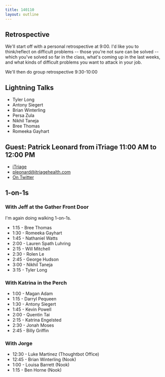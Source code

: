 ```yaml
---
title: 140110
layout: outline
---
```


## Retrospective

We'll start off with a personal retrospective at 9:00. I'd like you to think/reflect on difficult problems -- those you're not sure can be solved -- which you've solved so far in the class, what's coming up in the last weeks, and what kinds of difficult problems you want to attack in your job.

We'll then do group retrospective 9:30-10:00

## Lightning Talks

* Tyler Long
* Antony Siegert
* Brian Winterling
* Persa Zula
* Nikhil Taneja
* Bree Thomas
* Romeeka Gayhart

## Guest: Patrick Leonard from iTriage 11:00 AM to 12:00 PM

* [iTriage](https://www.itriagehealth.com/)
* pleonard@itriagehealth.com
* [On Twitter](https://twitter.com/patrickjleonard)

## 1-on-1s

### With Jeff at the Gather Front Door

I'm again doing walking 1-on-1s.

* 1:15 - Bree Thomas
* 1:30 - Romeeka Gayhart
* 1:45 - Nathaniel Watts
* 2:00 - Lauren Spath Luhring
* 2:15 - Will Mitchell
* 2:30 - Rolen Le
* 2:45 - George Hudson
* 3:00 - Nikhil Taneja
* 3:15 - Tyler Long

### With Katrina in the Perch

* 1:00 - Magan Adam
* 1:15 - Darryl Pequeen
* 1:30 - Antony Siegert
* 1:45 - Kevin Powell
* 2:00 - Quentin Tai
* 2:15 - Katrina Engelsted
* 2:30 - Jonah Moses
* 2:45 - Billy Griffin

### With Jorge

* 12:30 - Luke Martinez (Thoughtbot Office)
* 12:45 - Brian Winterling (Nook)
* 1:00 - Louisa Barrett (Nook)
* 1:15 - Ben Horne (Nook)
